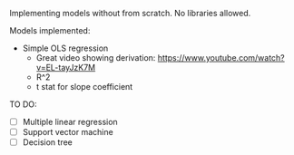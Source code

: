 Implementing models without from scratch. No libraries allowed.

Models implemented:
- Simple OLS regression
    - Great video showing derivation: https://www.youtube.com/watch?v=EL-tayJzK7M
    - R^2
    - t stat for slope coefficient

TO DO:
- [ ] Multiple linear regression
- [ ] Support vector machine
- [ ] Decision tree